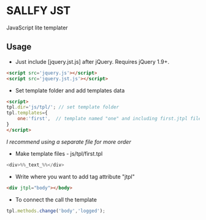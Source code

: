 SALLFY JST
==========

JavaScript lite templater



Usage
-----

- Just include [jquery.jst.js] after jQuery. Requires jQuery 1.9+.
``` html
<script src='jquery.js'></script>
<script src='jquery.jst.js'></script>
```

- Set template folder and add templates data
``` html
<script>
tpl.dir='js/tpl/'; // set template folder
tpl.templates={
    one:'first',  // template named "one" and including first.jtpl file
}
</script>
```
_I recommend using a separate file for more order_

- Make template files
\- js/tpl/first.tpl
``` javascript
<div>%%_text_%%</div>
```

- Write where you want to add tag attribute "jtpl"
``` html
<div jtpl="body"></body>
```

- To connect the call the template
``` javascript
tpl.methods.change('body','logged');
```


